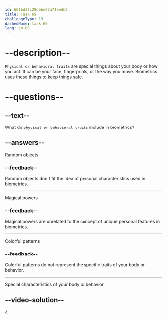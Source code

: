 ```yaml
---
id: 661bd3fc29debe22a71eedb5
title: Task 69
challengeType: 19
dashedName: task-69
lang: en-US
---
```


# --description--

`Physical or behavioral traits` are special things about your body or how you act. It can be your face, fingerprints, or the way you move. Biometrics uses these things to keep things safe.

# --questions--

## --text--

What do `physical or behavioral traits` include in biometrics?

## --answers--

Random objects

### --feedback--

Random objects don't fit the idea of personal characteristics used in biometrics.

---

Magical powers

### --feedback--

Magical powers are unrelated to the concept of unique personal features in biometrics.

---

Colorful patterns

### --feedback--

Colorful patterns do not represent the specific traits of your body or behavior.

---

Special characteristics of your body or behavior

## --video-solution--

4
